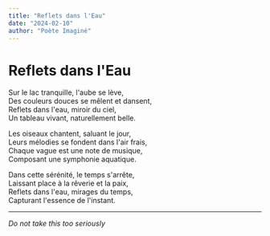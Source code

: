```yaml
---
title: "Reflets dans l'Eau"
date: "2024-02-10"
author: "Poète Imaginé"
---
```


# Reflets dans l'Eau

Sur le lac tranquille, l'aube se lève,  
Des couleurs douces se mêlent et dansent,  
Reflets dans l'eau, miroir du ciel,  
Un tableau vivant, naturellement belle.

Les oiseaux chantent, saluant le jour,  
Leurs mélodies se fondent dans l'air frais,  
Chaque vague est une note de musique,  
Composant une symphonie aquatique.

Dans cette sérénité, le temps s'arrête,  
Laissant place à la rêverie et la paix,  
Reflets dans l'eau, mirages du temps,  
Capturant l'essence de l'instant.

---

*Do not take this too seriously*
